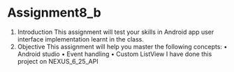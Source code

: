 # Assignment8_b
1. Introduction
This assignment will test your skills in Android app user interface implementation learnt in the
class.
2. Objective
This assignment will help you master the following concepts:
• Android studio
• Event handling
• Custom ListView
I have done this project on NEXUS_6_25_API
